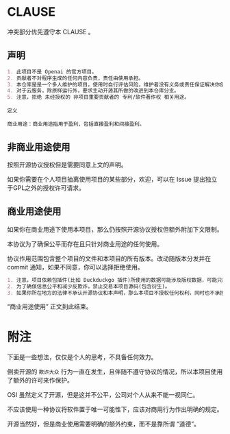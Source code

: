 # CLAUSE

冲突部分优先遵守本 CLAUSE 。

## 声明

```markdown
1. 此项目不是 Openai 的官方项目。
2. 贡献者不对程序生成的任何内容负责，责任由使用承担。
3. 本仓库是是一个多人维护的项目，使用时自行评估风险，维护者没有义务或责任保证解决你使用造成的任何问题。
4. 对于云服务，除原样运行外，要求主动开源其所做的改进到本仓库分支。
5. 注意，拒绝 未经授权的 非项目重要贡献者的 专利/软件著作权 相关用途。
```

```
定义

商业用途：商业用途指用于盈利，包括直接盈利和间接盈利。
```

## 非商业用途使用

按照开源协议授权但是需要同意上文的声明。

如果你需要在个人项目抽离使用项目的某些部分，欢迎，可以在 Issue 提出独立于GPL之外的授权许可请求。

## 商业用途使用

如果你在商业用途下使用本项目，那么仍按照开源协议授权但额外附加下文限制。

本协议为了确保公平而存在且只针对商业用途的任何使用。

协议作用范围包含整个项目的文件和本项目的所有版本。改动随版本分发并在 commit 通知，如果不同意，你可以选择拒绝使用。

```markdown
1. 注意，项目依赖包插件(比如 Duckduckgo 插件)所使用的数据可能涉及版权数据，可能只能用于个人非商业用途使用，在此告知您风险。本项目不对使用导致的问题负责。
2. 为了确保信息公平和减少反欺诈，禁止交易本项目源码(包含衍生)。
3. 如果你所在地方的法律不承认开源协议和本声明，那么本项目不授权任何权利，同时也不承担任何义务。
```

“商业用途使用” 正文到此结束。

# 附注

下面是一些想法，仅仅是个人的思考，不具备任何效力。

倒卖开源的 `欺诈大众` 行为一直在发生，且伴随不遵守协议的情况，所以本项目使用了额外的许可来作保护。

OSI 虽然定义了开源，但是这并不公平，公司对个人从来不能一视同仁。

不应该使用一种协议将软件置于唯一可能性下，应该对商用行为作出明确的规定。

开源当然好，但是商业使用需要明确的额外约束，而不是靠所谓 “道德”。
